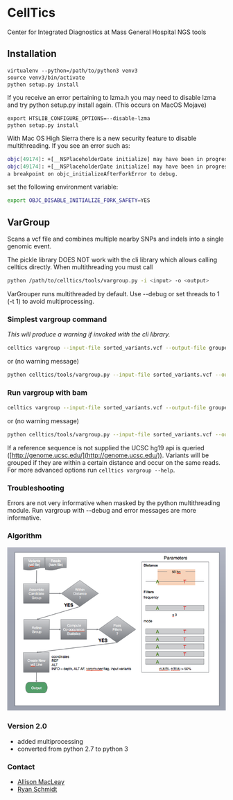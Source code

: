 # CellTics
Center for Integrated Diagnostics at Mass General Hospital NGS tools

## Installation
```
virtualenv --python=/path/to/python3 venv3
source venv3/bin/activate
python setup.py install
```

If you receive an error pertaining to lzma.h you may need to disable lzma and try python setup.py install again. (This occurs on MacOS Mojave)
```
export HTSLIB_CONFIGURE_OPTIONS=--disable-lzma
python setup.py install
```

With Mac OS High Sierra there is a new security feature to disable multithreading.  If you see an error such as:

```bash
objc[49174]: +[__NSPlaceholderDate initialize] may have been in progress in another thread when fork() was called.                                                                                          
objc[49174]: +[__NSPlaceholderDate initialize] may have been in progress in another thread when fork() was called. We cannot safely call it or ignore it in the fork() child process. Crashing instead. Set 
a breakpoint on objc_initializeAfterForkError to debug.
```

set the following environment variable:
```bash
export OBJC_DISABLE_INITIALIZE_FORK_SAFETY=YES

```

## VarGroup
Scans a vcf file and combines multiple nearby SNPs and indels into a single genomic event.

The pickle library DOES NOT work with the cli library which allows calling celltics directly.  When multithreading you must call

```bash
python /path/to/celltics/tools/vargroup.py -i <input> -o <output>
```

VarGrouper runs multithreaded by default.  Use --debug or set threads to 1 (-t 1) to avoid multiprocessing.

### Simplest vargroup command
_This will produce a warning if invoked with the cli library._
```bash
celltics vargroup --input-file sorted_variants.vcf --output-file grouped_variants.vcf --ref-seq hg19.fasta -t 1
```
or (no warning message)
```bash
python celltics/tools/vargroup.py --input-file sorted_variants.vcf --output-file grouped_variants.vcf --ref-seq hg19.fasta -t 1
```

### Run vargroup with bam
```bash
celltics vargroup --input-file sorted_variants.vcf --output-file grouped_variants.vcf --bam-file sorted_alignment.bam --ref-seq hg19.fasta -t
```
or (no warning message)
```bash
python celltics/tools/vargroup.py --input-file sorted_variants.vcf --output-file grouped_variants.vcf --bam-file sorted_alignment.bam --ref-seq hg19.fasta -t 1
```
If a reference sequence is not supplied the UCSC hg19 api is queried ([http://genome.ucsc.edu/](http://genome.ucsc.edu/)).  Variants will be grouped if they are within a certain distance and occur on the same reads.  For more advanced options run ```celltics vargroup --help```.

### Troubleshooting
Errors are not very informative when masked by the python multithreading module.  Run vargroup with --debug and error messages are more informative.

### Algorithm
![VarGrouper](https://github.com/MGHComputationalPathology/CellTics/blob/master/celltics/docs/graphics/vargrouper_flow.png)

### Version 2.0
- added multiprocessing
- converted from python 2.7 to python 3

### Contact

* [Allison MacLeay](mailto:allison.macleay@gmail.com)
* [Ryan Schmidt](mailto:RSCHMIDT@BWH.HARVARD.EDU)
